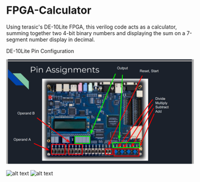 # FPGA-Calculator
Using terasic's DE-10Lite FPGA, this verilog code acts as a calculator, summing together two 4-bit binary numbers and displaying the sum on a 7-segment number display in decimal.



DE-10Lite Pin Configuration

![alt text](https://github.com/Abram1111/calculatro/blob/main/Screenshot%20(95).png)

![alt text](https://i.imgur.com/yuu8rrJ.png)
![alt text](https://i.imgur.com/8hBqasN.png)
